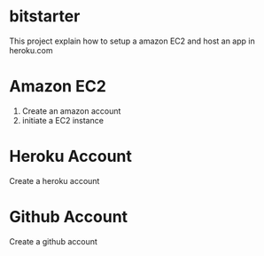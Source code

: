 bitstarter
==========
This project explain how to setup a amazon EC2 and host an app in heroku.com

Amazon EC2
==========
1. Create an amazon account 
2. initiate a EC2 instance

Heroku Account
==============
Create a heroku account

Github Account
==============
Create a github account
